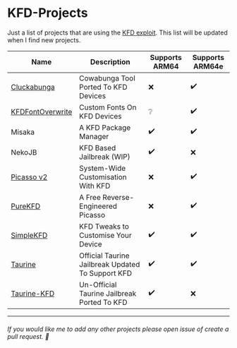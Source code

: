 # KFD-Projects
Just a list of projects that are using the [KFD exploit](https://github.com/felix-pb/kfd). This list will be updated when I find new projects.

| Name | Description | Supports ARM64 | Supports ARM64e |
| ---- | ----------- | -------------- | --------------- |
| [Cluckabunga](https://github.com/leminlimez/Cluckabunga) | Cowabunga Tool Ported To KFD Devices | ❌ | ✔️ |
| [KFDFontOverwrite](https://github.com/Lrdsnow/KFDFontOverwrite) | Custom Fonts On KFD Devices | ❔ | ✔️ |
| Misaka | A KFD Package Manager | ✔️ | ✔️ |
| NekoJB | KFD Based Jailbreak (WIP) | ✔️ | ❌ |
| [Picasso v2](https://repo.sourceloc.net/packages/picasso) | System-Wide Customisation With KFD | ❌ | ✔️ |
| [PureKFD](https://github.com/Lrdsnow/PureKFD) | A Free Reverse-Engineered Picasso  | ❌ | ✔️ |
| [SimpleKFD](https://github.com/Lrdsnow/SimpleKFD) | KFD Tweaks to Customise Your Device | ✔️ | ✔️ |
| [Taurine](https://github.com/Odyssey-Team/Taurine/tree/kfd) | Official Taurine Jailbreak Updated To Support KFD  | ✔️ | ✔️ |
| [Taurine-KFD](https://github.com/pwnd2e/Taurine-KFD) | Un-Official Taurine Jailbreak Ported To KFD  | ✔️ | ❌ |

---

###### If you would like me to add any other projects please open issue of create a pull request. 🙂
